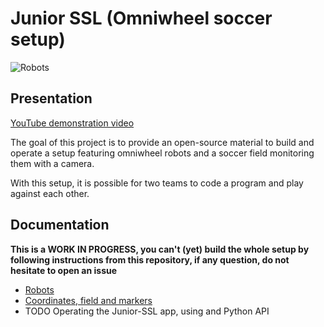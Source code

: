 # Junior SSL (Omniwheel soccer setup)

![Robots](/docs/imgs/cover.jpg)

## Presentation

[YouTube demonstration video](https://www.youtube.com/watch?v=4NFXbaom7YQ)

The goal of this project is to provide an open-source material to build and operate a setup featuring
omniwheel robots and a soccer field monitoring them with a camera.

With this setup, it is possible for two teams to code a program and play against each other.

## Documentation

**This is a WORK IN PROGRESS, you can't (yet) build the whole setup by following instructions from
this repository, if any question, do not hesitate to open an issue**

* [Robots](/docs/robots.md)
* [Coordinates, field and markers](/docs/coordinates-markers.md)
* TODO Operating the Junior-SSL app, using and Python API
